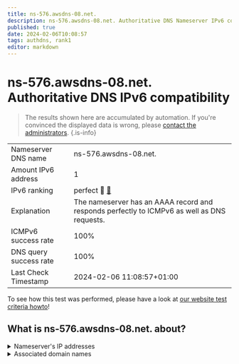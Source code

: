 ```yaml
---
title: ns-576.awsdns-08.net.
description: ns-576.awsdns-08.net. Authoritative DNS Nameserver IPv6 compatibility
published: true
date: 2024-02-06T10:08:57
tags: authdns, rank1
editor: markdown
---
```


# ns-576.awsdns-08.net. Authoritative DNS IPv6 compatibility

> The results shown here are accumulated by automation. If you're convinced the displayed data is wrong, please [contact the administrators](/howto/chat). 
{.is-info}




|   |   |
| - | - |
| Nameserver DNS name | ns-576.awsdns-08.net.
| Amount IPv6 address | 1
| IPv6 ranking | perfect :1st_place_medal: [🔗](/howto/ranking) |
| Explanation | The nameserver has an AAAA record and responds perfectly to ICMPv6 as well as DNS requests. |
| ICMPv6 success rate | 100%|
| DNS query success rate | 100% |
| Last Check Timestamp | 2024-02-06 11:08:57+01:00 |

To see how this test was performed, please have a look at [our website test criteria howto](/howto/testcriteria/authdns)!


## What is ns-576.awsdns-08.net. about?




<details>
<summary>Nameserver's IP addresses</summary>

2600:9000:5302:4000::1

</details>



<details>
<summary>Associated domain names</summary>

edition.cnn.com

</details>
